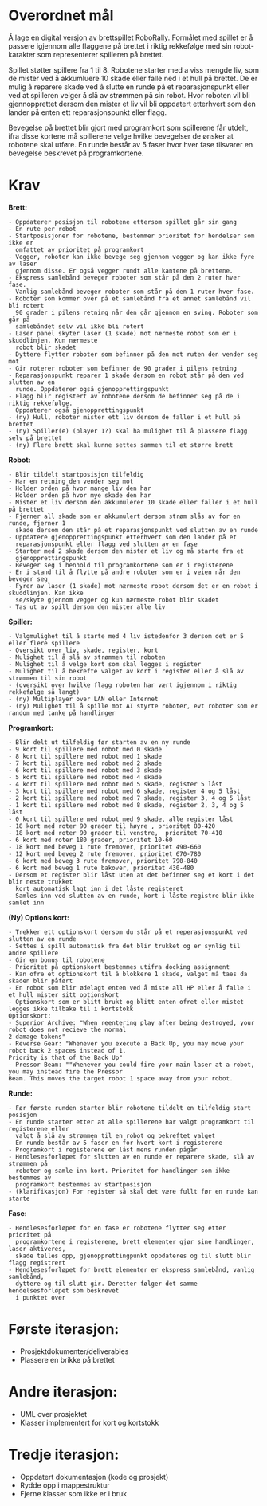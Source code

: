 ﻿# Overordnet mål

Å lage en digital versjon av brettspillet RoboRally. Formålet med spillet er å 
passere igjennom alle flaggene på brettet i riktig rekkefølge med sin robot-karakter 
som representerer spilleren på brettet.

Spillet støtter spillere fra 1 til 8. Robotene starter med a viss mengde liv, som de mister 
ved å akkumluere 10 skade eller falle ned i et hull på brettet. De er mulig å reparere 
skade ved å slutte en runde på et reparasjonspunkt eller ved at spilleren velger å slå av 
strømmen på sin robot. Hvor roboten vil bli gjennopprettet dersom den mister et liv 
vil bli oppdatert etterhvert som den lander på enten ett reparasjonspunkt eller flagg.

Bevegelse på brettet blir gjort med programkort som spillerene får utdelt, ifra disse 
kortene må spillerene velge hvilke bevegelser de ønsker at robotene skal utføre. 
En runde består av 5 faser hvor hver fase tilsvarer en bevegelse beskrevet på programkortene. 


# Krav

**Brett:**
	
	- Oppdaterer posisjon til robotene ettersom spillet går sin gang
	- En rute per robot
	- Startposisjoner for robotene, bestemmer prioritet for hendelser som ikke er
      omfattet av prioritet på programkort
	- Vegger, roboter kan ikke bevege seg gjennom vegger og kan ikke fyre av laser 	 	   
      gjennom disse. Er også vegger rundt alle kantene på brettene.
	- Ekspress samlebånd beveger roboter som står på den 2 ruter hver fase. 
	- Vanlig samlebånd beveger roboter som står på den 1 ruter hver fase. 
	- Roboter som kommer over på et samlebånd fra et annet samlebånd vil bli rotert	   
      90 grader i pilens retning når den går gjennom en sving. Roboter som går på 		   
      samlebåndet selv vil ikke bli rotert
	- Laser panel skyter laser (1 skade) mot nærmeste robot som er i skuddlinjen. Kun nærmeste 	   
      robot blir skadet
	- Dyttere flytter roboter som befinner på den mot ruten den vender seg mot
	- Gir roterer roboter som befinner de 90 grader i pilens retning
	- Reparasjonspunkt reparer 1 skade dersom en robot står på den ved slutten av en 	  
      runde. Oppdaterer også gjenopprettingspunkt
	- Flagg blir registert av robotene dersom de befinner seg på de i riktig rekkefølge. 	   
      Oppdaterer også gjenopprettingspunkt
    - (ny) Hull, roboter mister ett liv dersom de faller i et hull på brettet
    - (ny) Spiller(e) (player 1?) skal ha mulighet til å plassere flagg selv på brettet
    - (ny) Flere brett skal kunne settes sammen til et større brett

**Robot:**
	
	- Blir tildelt startposisjon tilfeldig
	- Har en retning den vender seg mot
	- Holder orden på hvor mange liv den har
	- Holder orden på hvor mye skade den har
	- Mister et liv dersom den akkumulerer 10 skade eller faller i et hull på brettet
	- Fjerner all skade som er akkumulert dersom strøm slås av for en runde, fjerner 1 	  
   	  skade dersom den står på et reparasjonspunkt ved slutten av en runde
	- Oppdatere gjenopprettingspunkt etterhvert som den lander på et 	  		  
      reparasjonspunkt eller flagg ved slutten av en fase
	- Starter med 2 skade dersom den mister et liv og må starte fra et 	  	  	   
      gjenopprettingspunkt
	- Beveger seg i henhold til programkortene som er i registerene
	- Er i stand til å flytte på andre roboter som er i veien når den beveger seg
	- Fyrer av laser (1 skade) mot nærmeste robot dersom det er en robot i skuddlinjen. Kan ikke 	   
      se/skyte gjennom vegger og kun nærmeste robot blir skadet
	- Tas ut av spill dersom den mister alle liv 

**Spiller:**

	- Valgmulighet til å starte med 4 liv istedenfor 3 dersom det er 5 eller flere spillere
	- Oversikt over liv, skade, register, kort
	- Mulighet til å slå av strømmen til roboten
	- Mulighet til å velge kort som skal legges i register
	- Mulighet til å bekrefte valget av kort i register eller å slå av strømmen til sin robot
	- (oversikt over hvilke flagg roboten har vært igjennom i riktig rekkefølge så langt)
	- (ny) Multiplayer over LAN eller Internet 
	- (ny) Mulighet til å spille mot AI styrte roboter, evt roboter som er random med tanke på handlinger

**Programkort:**

	- Blir delt ut tilfeldig før starten av en ny runde
	- 9 kort til spillere med robot med 0 skade
	- 8 kort til spillere med robot med 1 skade
	- 7 kort til spillere med robot med 2 skade
	- 6 kort til spillere med robot med 3 skade
	- 5 kort til spillere med robot med 4 skade
	- 4 kort til spillere med robot med 5 skade, register 5 låst
	- 3 kort til spillere med robot med 6 skade, register 4 og 5 låst
	- 2 kort til spillere med robot med 7 skade, register 3, 4 og 5 låst
	- 1 kort til spillere med robot med 8 skade, register 2, 3, 4 og 5 låst
	- 0 kort til spillere med robot med 9 skade, alle register låst
	- 18 kort med roter 90 grader til høyre , prioritet 80-420
	- 18 kort med roter 90 grader til venstre,  prioritet 70-410
	- 6 kort med roter 180 grader, prioritet 10-60
	- 18 kort med beveg 1 rute fremover, prioritet 490-660
	- 12 kort med beveg 2 rute fremover, prioritet 670-780
	- 6 kort med beveg 3 rute fremover, prioritet 790-840
	- 6 kort med beveg 1 rute bakover, prioritet 430-480
 	- Dersom et register blir låst uten at det befinner seg et kort i det blir neste trukket 	   
      kort automatisk lagt inn i det låste registeret
	- Samles inn ved slutten av en runde, kort i låste registre blir ikke samlet inn

**(Ny) Options kort:**
    
    - Trekker ett optionskort dersom du står på et reperasjonspunkt ved slutten av en runde 
    - Settes i spill automatisk fra det blir trukket og er synlig til andre spillere
    - Gir en bonus til robotene
    - Prioritet på optionskort bestemmes utifra docking assignment
    - Kan ofre et optionskort til å blokkere 1 skade, valget må taes da skaden blir påført
    - En robot som blir ødelagt enten ved å miste all HP eller å falle i et hull mister sitt optionskort
    - Optionskort som er blitt brukt og blitt enten ofret eller mistet legges ikke tilbake til i kortstokk
    Optionskort:
    - Superior Archive: "When reentering play after being destroyed, your robot does not recieve the normal
    2 damage tokens"
    - Reverse Gear: "Whenever you execute a Back Up, you may move your robot back 2 spaces instead of 1.
    Priority is that of the Back Up"
    - Pressor Beam: ""Whenever you could fire your main laser at a robot, you may instead fire the Pressor
    Beam. This moves the target robot 1 space away from your robot.
    

**Runde:**

	- Før første runden starter blir robotene tildelt en tilfeldig start posisjon
	- En runde starter etter at alle spillerene har valgt programkort til registerene eller 	  
      valgt å slå av strømmen til en robot og bekreftet valget
	- En runde består av 5 faser en for hvert kort i registerene
	- Programkort i registerene er låst mens runden pågår
	- Hendlesesforløpet for slutten av en runde er reparere skade, slå av strømmen på 	  
      roboter og samle inn kort. Prioritet for handlinger som ikke bestemmes av 	 	  
      programkort bestemmes av startposisjon
    - (klarifikasjon) For register så skal det være fullt før en runde kan starte


**Fase:**

	- Hendlesesforløpet for en fase er robotene flytter seg etter prioritet på 	  	 	  
	  programkortene i registerene, brett elementer gjør sine handlinger, laser aktiveres, 	  
      skade telles opp, gjenopprettingpunkt oppdateres og til slutt blir flagg registrert
	- Hendlesesforløpet for brett elementer er ekspress samlebånd, vanlig samlebånd, 	  
      dyttere og til slutt gir. Deretter følger det samme hendelsesforløpet som beskrevet 	   
      i punktet over


# Første iterasjon:
- Prosjektdokumenter/deliverables
- Plassere en brikke på brettet

# Andre iterasjon:
- UML over prosjektet
- Klasser implementert for kort og kortstokk

# Tredje iterasjon:
- Oppdatert dokumentasjon (kode og prosjekt)
- Rydde opp i mappestruktur
- Fjerne klasser som ikke er i bruk